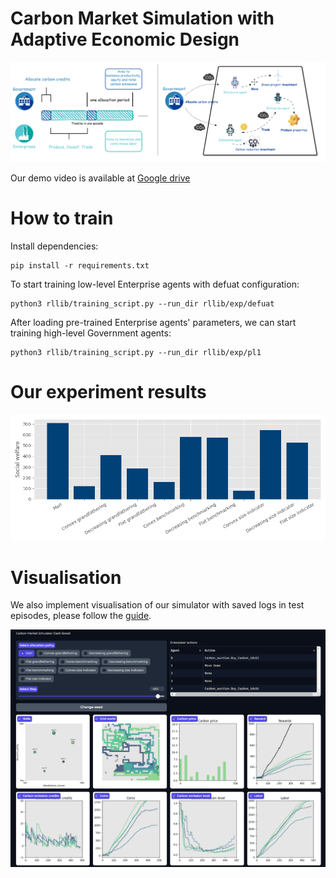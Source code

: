 # Carbon Market Simulation with Adaptive Economic Design

![Simulator Structure](Structure.png)

Our demo video is available at [Google drive](https://drive.google.com/file/d/1pBG51rN_bRdOB7Cv-qawPRo7pOw6aNSO/view?usp=sharing)

# How to train
Install dependencies:
```
pip install -r requirements.txt
```

To start training low-level Enterprise agents with defuat configuration:
```
python3 rllib/training_script.py --run_dir rllib/exp/defuat
```

After loading pre-trained Enterprise agents' parameters, we can start training high-level Government agents:
```
python3 rllib/training_script.py --run_dir rllib/exp/pl1
```

# Our experiment results
<img src="image.png" alt="Social_welfare" width="800">

# Visualisation
We also implement visualisation of our simulator with saved logs in test episodes, please follow the [guide](vis/Dashboard.ipynb).

![Visualisation_dash](Dash.png)


